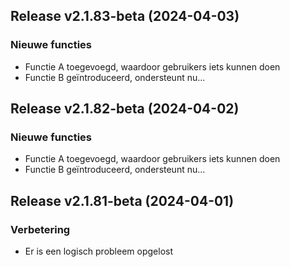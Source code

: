 ## Release v2.1.83-beta (2024-04-03)

### Nieuwe functies

- Functie A toegevoegd, waardoor gebruikers iets kunnen doen
- Functie B geïntroduceerd, ondersteunt nu...

## Release v2.1.82-beta (2024-04-02)

### Nieuwe functies

- Functie A toegevoegd, waardoor gebruikers iets kunnen doen
- Functie B geïntroduceerd, ondersteunt nu...

## Release v2.1.81-beta (2024-04-01)

### Verbetering

- Er is een logisch probleem opgelost
